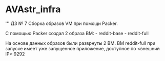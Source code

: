 # AVAstr_infra
'''
ДЗ № 7
Сборка образов VM при помощи Packer.

С помощью Packer создал 2 образа ВМ:
	- reddit-base
	- reddit-full

На основе данных образов были разврнуты 2 ВМ.
ВМ reddit-full при запуске имеет уже запущенное приложение, доступное по <внешний IP>:9292